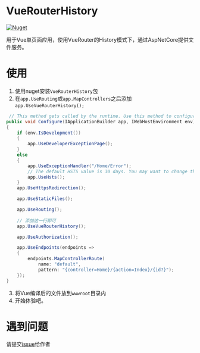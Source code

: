 # VueRouterHistory
[![Nuget](https://img.shields.io/nuget/v/VueRouterHistory)](https://www.nuget.org/packages/VueRouterHistory/)

用于Vue单页面应用，使用VueRouter的History模式下，通过AspNetCore提供文件服务。

# 使用
1. 使用nuget安装`VueRouterHistory`包
2. 在`app.UseRouting`或`app.MapControllers`之后添加`app.UseVueRouterHistory();`

```c#
 // This method gets called by the runtime. Use this method to configure the HTTP request pipeline.
public void Configure(IApplicationBuilder app, IWebHostEnvironment env)
{
    if (env.IsDevelopment())
    {
        app.UseDeveloperExceptionPage();
    }
    else
    {
        app.UseExceptionHandler("/Home/Error");
        // The default HSTS value is 30 days. You may want to change this for production scenarios, see https://aka.ms/aspnetcore-hsts.
        app.UseHsts();
    }
    app.UseHttpsRedirection();

    app.UseStaticFiles();

    app.UseRouting();
    
    // 添加这一行即可
    app.UseVueRouterHistory();

    app.UseAuthorization();

    app.UseEndpoints(endpoints =>
    {
        endpoints.MapControllerRoute(
            name: "default",
            pattern: "{controller=Home}/{action=Index}/{id?}");
    });
}
```
3. 将Vue编译后的文件放到`wwwroot`目录内
4. 开始体验吧。

# 遇到问题
请提交[issue](https://github.com/SpringHgui/VueRouterHistory/issues/new)给作者
